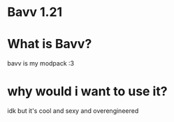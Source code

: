 # Bavv 1.21

# What is Bavv?
bavv is my modpack :3

# why would i want to use it?
idk but it's cool and sexy and overengineered
